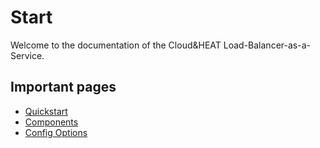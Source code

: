 # Start

Welcome to the documentation of the Cloud&HEAT Load-Balancer-as-a-Service.


## Important pages

- [Quickstart](quickstart.md)
- [Components](components.md)
- [Config Options](config.md)
